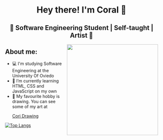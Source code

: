 <h1 align="center">Hey there! I'm Coral 👋 </h1> 
  
  
<h2 align="center">🚀 Software Engineering Student | Self-taught | Artist 🚀</h2>

  
  
<img align="right" src="https://media.giphy.com/media/unQ3IJU2RG7DO/giphy.gif?cid=ecf05e476b474ujxy659q1sqh5jpac7mp9ge5g8m2lifhj79&rid=giphy.gif&ct=g" width="300"/>
 


## About me:
  -  💻 I'm studying Software Engineering at the University Of Oviedo 
  -  🎯 I’m currently learning HTML, CSS and JavaScript on my own
  -  🎨 My favourite hobby is drawing. You can see some of my art at <a href="https://coral2742.github.io/CoriDrawing/"> <p>Cori Drawing</p> </a>

  





[![Top Langs](https://github-readme-stats.vercel.app/api/top-langs/?username=coral2742&layout=compact&theme=jolly)](https://github.com/coral2742/github-readme-stats)



<!--
**coral2742/coral2742** is a ✨ _special_ ✨ repository because its `README.md` (this file) appears on your GitHub profile.

Here are some ideas to get you started:

- 🔭 I’m currently working on ...
- 🌱 I’m currently learning ...
- 👯 I’m looking to collaborate on ...
- 🤔 I’m looking for help with ...
- 💬 Ask me about ...
- 📫 How to reach me: ...
- 😄 Pronouns: ...
- ⚡ Fun fact: ...
-->

